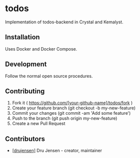 # todos

Implementation of todos-backend in Crystal and Kemalyst.

## Installation

Uses Docker and Docker Compose.

## Development

Follow the normal open source procedures.

## Contributing

1. Fork it ( https://github.com/[your-github-name]/todos/fork )
2. Create your feature branch (git checkout -b my-new-feature)
3. Commit your changes (git commit -am 'Add some feature')
4. Push to the branch (git push origin my-new-feature)
5. Create a new Pull Request

## Contributors

- [[drujensen]](https://github.com/[drujensen]) Dru Jensen - creator, maintainer
